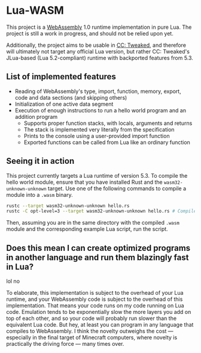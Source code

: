 # Lua-WASM

This project is a [WebAssembly](https://webassembly.org) 1.0 runtime
implementation in pure Lua. The project is still a work in progress, and should
not be relied upon yet.

Additionally, the project aims to be usable in [CC:
Tweaked](https://tweaked.cc/), and therefore will ultimately not target any
official Lua version, but rather CC: Tweaked's JLua-based (Lua 5.2-compliant)
runtime with backported features from 5.3.

## List of implemented features

* Reading of WebAssembly's type, import, function, memory, export, code and data
  sections (and skipping others)
* Initialization of one active data segment
* Execution of enough instructions to run a hello world program and an addition
  program
  * Supports proper function stacks, with locals, arguments and returns
  * The stack is implemented very literally from the specification
  * Prints to the console using a user-provided import function
  * Exported functions can be called from Lua like an ordinary function

## Seeing it in action

This project currently targets a Lua runtime of version 5.3. To compile the
hello world module, ensure that you have installed Rust and the
`wasm32-unknown-unknown` target. Use one of the following commands to compile a
module into a `.wasm` binary.

```sh
rustc --target wasm32-unknown-unknown hello.rs
rustc -C opt-level=3 --target wasm32-unknown-unknown hello.rs # Compile with optimizations
```

Then, assuming you are in the same directory with the compiled `.wasm` module
and the corresponding example Lua script, run the script.

## Does this mean I can create optimized programs in another language and run them blazingly fast in Lua?

lol no

To elaborate, this implementation is subject to the overhead of your Lua
runtime, and your WebAssembly code is subject to the overhead of this
implementation. That means your code runs on my code running on Lua code.
Emulation tends to be exponentially slow the more layers you add on top of each
other, and so your code will probably run slower than the equivalent Lua code.
But hey, at least you can program in any language that compiles to WebAssembly.
I think the novelty outweighs the cost — especially in the final target of
Minecraft computers, where novelty is practically the driving force — many times
over.
